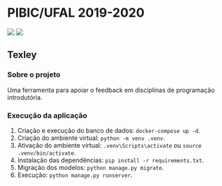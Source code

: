 # PIBIC/UFAL 2019-2020
![](https://img.shields.io/badge/django-v.2.2.13-brightgreen)  ![](https://img.shields.io/badge/bootstrap-v.4.3.1-blueviolet)

## Texley

### Sobre o projeto
Uma ferramenta para apoiar o feedback em disciplinas de programação introdutória.

### Execução da aplicação
  1. Criação e execução do banco de dados: `docker-compose up -d`. 
  2. Criação do ambiente virtual: `python -m venv .venv`.
  3. Ativação do ambiente virtual: `.venv\Scripts\activate` ou `source .venv/bin/activate`.
  4. Instalação das dependências: `pip install -r requirements.txt`.
  5. Migração dos modelos: `python manage.py migrate`.
  6. Execução: `python manage.py runserver`.
